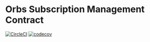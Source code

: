 # Orbs Subscription Management Contract

[![CircleCI](https://circleci.com/gh/orbs-network/orbs-subscription/tree/alpha.svg?style=svg)](https://circleci.com/gh/orbs-network/orbs-subscription/tree/alpha)
[![codecov](https://codecov.io/gh/orbs-network/orbs-subscription/branch/alpha/graph/badge.svg)](https://codecov.io/gh/orbs-network/orbs-subscription)
